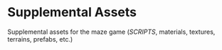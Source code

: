 # Supplemental Assets
Supplemental assets for the maze game (<i>SCRIPTS</i>, materials, textures, terrains, prefabs, etc.)
